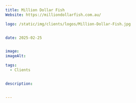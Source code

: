 ```yaml
---
title: Million Dollar Fish
Website: https://milliondollarfish.com.au/

logo: /static/img/clients/logos/Million-Dollar-Fish.jpg


date: 2025-02-25


image: 
imageAlt: 

tags:
  - Clients


description: 


---
```












